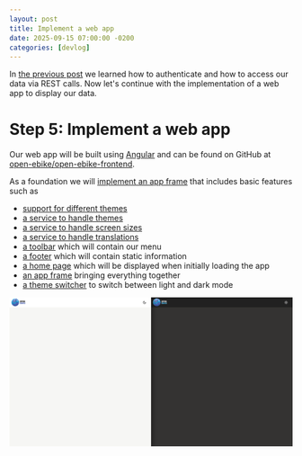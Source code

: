 ```yaml
---
layout: post
title: Implement a web app
date: 2025-09-15 07:00:00 -0200
categories: [devlog]
---
```


In [the previous post](https://open-ebike.github.io/devlog/2025/09/14/retrieve-data-via-rest-calls.html) we learned how to authenticate and how to access our data via REST calls. 
Now let's continue with the implementation of a web app to display our data.

# Step 5: Implement a web app

Our web app will be built using [Angular](https://angular.dev/) and can be found on GitHub at [open-ebike/open-ebike-frontend](https://github.com/open-ebike/open-ebike-frontend).

As a foundation we will [implement an app frame](https://github.com/open-ebike/open-ebike-frontend/issues/1) that includes basic features such as

* [support for different themes](https://github.com/open-ebike/open-ebike-frontend/commit/9d3080ddb824b6034723d68d7c824b09b3765c58)
* [a service to handle themes](https://github.com/open-ebike/open-ebike-frontend/commit/18db310fa869921ca1303532c8915f3d84c67171)
* [a service to handle screen sizes](https://github.com/open-ebike/open-ebike-frontend/commit/b91dfae27bbe6f782356af0dbc8602dd93446c75)
* [a service to handle translations](https://github.com/open-ebike/open-ebike-frontend/commit/aa9cc6a442cfbf46451d81990cc11f24fd815ef7)
* [a toolbar](https://github.com/open-ebike/open-ebike-frontend/commit/6ebb469bfbbd441b172cd71bfd028efeece8f429) which will contain our menu
* [a footer](https://github.com/open-ebike/open-ebike-frontend/commit/7e2de5692d1c785b5104c6cf7934c15b9b025634) which will contain static information
* [a home page](https://github.com/open-ebike/open-ebike-frontend/commit/ad0a9ca303a1e120256183a2c7daf2d4b2d68973) which will be displayed when initially loading the app
* [an app frame](https://github.com/open-ebike/open-ebike-frontend/commit/5ac51ed232c6fa6689165f30aa50fda0d238f6f9) bringing everything together
* [a theme switcher](https://github.com/open-ebike/open-ebike-frontend/commit/d1b1a55bbb59c924d2d7f89ebedee14975d49b86) to switch between light and dark mode

![web-app-home-page.png](/assets/2025-09-15/web-app-home-page.png)